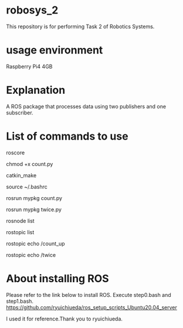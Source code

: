 # robosys_2
This repository is for performing Task 2 of Robotics Systems.
# usage environment
Raspberry Pi4 4GB
# Explanation
A ROS package that processes data using two publishers and one subscriber.
# List of commands to use
roscore 

chmod +x count.py  

catkin_make

source ~/.bashrc

rosrun mypkg count.py

rosrun mypkg twice.py

rosnode list

rostopic list

rostopic echo /count_up 

rostopic echo /twice

# About installing ROS
Please refer to the link below to install ROS. Execute step0.bash and step1.bash. 
https://github.com/ryuichiueda/ros_setup_scripts_Ubuntu20.04_server

I used it for reference.Thank you to ryuichiueda.
